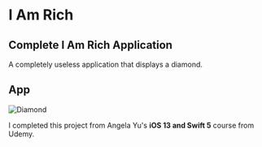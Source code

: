 # I Am Rich

## Complete I Am Rich Application

A completely useless application that displays a diamond.

## App
![Diamond](https://github.com/ldizon8/iOS-Development/blob/master/I%20Am%20Rich/1.png)


I completed this project from Angela Yu's <b>iOS 13 and Swift 5</b> course from Udemy.


